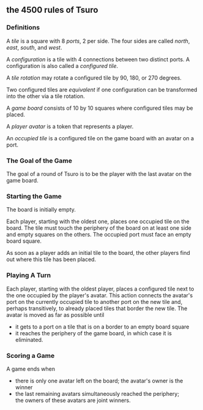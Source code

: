 ## the 4500 rules of Tsuro 

### Definitions 

A _tile_ is a square with 8 _ports_, 2 per side. The four sides are called
_north_, _east_, _south_, and _west_. 

A _configuration_ is a tile with 4 connections between two distinct
ports. A configuration is also called a _configured tile_. 

A _tile rotation_ may rotate a configured tile by 90, 180, or 270 degrees. 

Two configured tiles are _equivalent_ if one configuration can be
transformed into the other via a tile rotation. 

A _game board_ consists of 10 by 10 squares where configured tiles may be
placed. 

A _player avatar_ is a token that represents a player. 

An _occupied tile_ is a configured tile on the game board with an avatar on
a port. 

### The Goal of the Game 

The goal of a round of Tsuro is to be the player with the last avatar on
the game board. 

### Starting the Game 

The board is initially empty. 

Each player, starting with the oldest one, places one occupied tile on the
board. The tile must touch the periphery of the board on at least one side
and empty squares on the others. The occupied port must face an empty board
square.

As soon as a player adds an initial tile to the board, the other players
find out where this tile has been placed.

### Playing A Turn 

Each player, starting with the oldest player, places a configured tile next
to the one occupied by the player's avatar. This action connects the
avatar's port on the currently occupied tile to another port on the new
tile and, perhaps transitively, to already placed tiles that border the new
tile.  The avatar is moved as far as possible until 

 - it gets to a port on a tile that is on a border to an empty board square 
 - it reaches the periphery of the game board, in which case it is eliminated. 

### Scoring a Game 

A game ends when 

 - there is only one avatar left on the board; the avatar's owner is the winner 
 - the last remaining avatars simultaneously reached the periphery;  
   the owners of these avatars are joint winners. 

